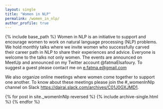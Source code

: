 ```yaml
---
layout: single
title: "Women in NLP"
permalink: /women_in_nlp/
author_profile: true
---
```

{% include base_path %}
Women in NLP is an initiative to support and encourage women to work on natural language processing (NLP) problems. We hold monthly talks where we invite women who successfully carved their career path in NLP to share their experiences and advice. Everyone is welcome to the talks not only women. The events are announced on MeetUp and announced on my Twitter account @fatmaElsafoury.
To suggest a guest please contact me on e.fatma.e@gmail.com

We also organize online meetings where women come together to support one another.
To know about these meetings please join the #_womenInNlp channel on Slack https://dairai.slack.com/archives/C01J0GXJMD1.

{% for post in site._womenInNlp reversed %}
{% include archive-single.html %}
{% endfor %}
